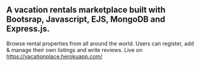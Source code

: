 ## A vacation rentals marketplace built with Bootsrap, Javascript, EJS, MongoDB and Express.js.

Browse rental properties from all around the world. Users can register, add & manage their own listings and write reviews.
Live on https://vacationplace.herokuapp.com/